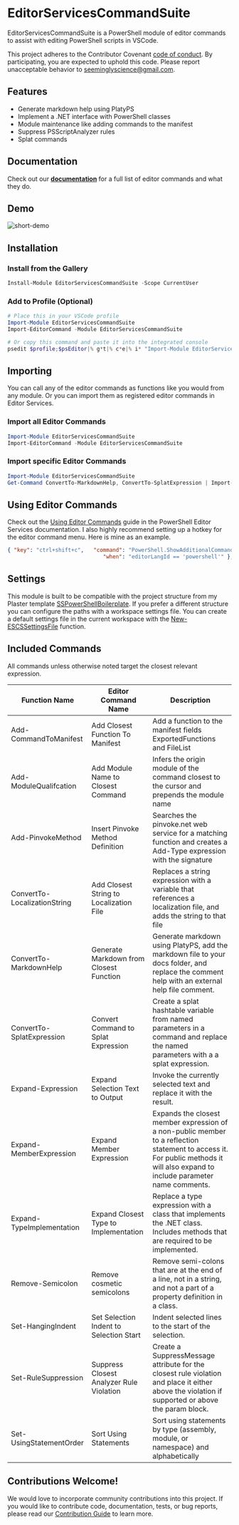 # EditorServicesCommandSuite

EditorServicesCommandSuite is a PowerShell module of editor commands to assist with editing PowerShell scripts in VSCode.

This project adheres to the Contributor Covenant [code of conduct](https://github.com/SeeminglyScience/EditorServicesCommandSuite/tree/master/docs/CODE_OF_CONDUCT.md).
By participating, you are expected to uphold this code. Please report unacceptable behavior to seeminglyscience@gmail.com.

## Features

- Generate markdown help using PlatyPS
- Implement a .NET interface with PowerShell classes
- Module maintenance like adding commands to the manifest
- Suppress PSScriptAnalyzer rules
- Splat commands

## Documentation

Check out our **[documentation](https://github.com/SeeminglyScience/EditorServicesCommandSuite/tree/master/docs/en-US/EditorServicesCommandSuite.md)** for a full list of editor commands and what they do.

## Demo

![short-demo](https://user-images.githubusercontent.com/24977523/28244138-20ca292a-69b0-11e7-8c31-4537fc6ef4d9.gif)

## Installation

### Install from the Gallery

```powershell
Install-Module EditorServicesCommandSuite -Scope CurrentUser
```

### Add to Profile (Optional)

```powershell
# Place this in your VSCode profile
Import-Module EditorServicesCommandSuite
Import-EditorCommand -Module EditorServicesCommandSuite
```

```powershell
# Or copy this command and paste it into the integrated console
psedit $profile;$psEditor|% g*t|% c*e|% i* "Import-Module EditorServicesCommandSuite`nImport-EditorCommand -Module EditorServicesCommandSuite`n" 1 1 1 1
```

## Importing

You can call any of the editor commands as functions like you would from any module. Or you can import them as registered editor commands in Editor Services.

### Import all Editor Commands

```powershell
Import-Module EditorServicesCommandSuite
Import-EditorCommand -Module EditorServicesCommandSuite
```

### Import specific Editor Commands

```powershell
Import-Module EditorServicesCommandSuite
Get-Command ConvertTo-MarkdownHelp, ConvertTo-SplatExpression | Import-EditorCommand
```

## Using Editor Commands

Check out the [Using Editor Commands](http://powershell.github.io/PowerShellEditorServices/guide/extensions.html#using-editor-commands) guide in the PowerShell Editor Services documentation.  I also highly recommend setting up a hotkey for the editor command menu.  Here is mine as an example.

```json
{ "key": "ctrl+shift+c",   "command": "PowerShell.ShowAdditionalCommands",
                              "when": "editorLangId == 'powershell'" },
```

## Settings

This module is built to be compatible with the project structure from my Plaster template [SSPowerShellBoilerplate](https://github.com/SeeminglyScience/SSPowerShellBoilerplate).  If you prefer a different structure you can configure the paths with a workspace settings file.  You can create a default settings file in the current workspace with the [New-ESCSSettingsFile](./docs/en-US/New-ESCSSettingsFile.md) function.

## Included Commands

All commands unless otherwise noted target the closest relevant expression.

|Function Name|Editor Command Name|Description|
|---|---|---|
|Add-CommandToManifest|Add Closest Function To Manifest|Add a function to the manifest fields ExportedFunctions and FileList|
|Add-ModuleQualifcation|Add Module Name to Closest Command|Infers the origin module of the command closest to the cursor and prepends the module name|
|Add-PinvokeMethod|Insert Pinvoke Method Definition|Searches the pinvoke.net web service for a matching function and creates a Add-Type expression with the signature|
|ConvertTo-LocalizationString|Add Closest String to Localization File|Replaces a string expression with a variable that references a localization file, and adds the string to that file|
|ConvertTo-MarkdownHelp|Generate Markdown from Closest Function|Generate markdown using PlatyPS, add the markdown file to your docs folder, and replace the comment help with an external help file comment.|
|ConvertTo-SplatExpression|Convert Command to Splat Expression|Create a splat hashtable variable from named parameters in a command and replace the named parameters with a a splat expression.|
|Expand-Expression|Expand Selection Text to Output|Invoke the currently selected text and replace it with the result.|
|Expand-MemberExpression|Expand Member Expression|Expands the closest member expression of a non-public member to a reflection statement to access it.  For public methods it will also expand to include parameter name comments.|
|Expand-TypeImplementation|Expand Closest Type to Implementation|Replace a type expression with a class that implements the .NET class.  Includes methods that are required to be implemented.|
|Remove-Semicolon|Remove cosmetic semicolons|Remove semi-colons that are at the end of a line, not in a string, and not a part of a property definition in a class.|
|Set-HangingIndent|Set Selection Indent to Selection Start|Indent selected lines to the start of the selection.|
|Set-RuleSuppression|Suppress Closest Analyzer Rule Violation|Create a SuppressMessage attribute for the closest rule violation and place it either above the violation if supported or above the param block.|
|Set-UsingStatementOrder|Sort Using Statements|Sort using statements by type (assembly, module, or namespace) and alphabetically|

## Contributions Welcome!

We would love to incorporate community contributions into this project.  If you would like to
contribute code, documentation, tests, or bug reports, please read our [Contribution Guide](https://github.com/SeeminglyScience/EditorServicesCommandSuite/tree/master/docs/CONTRIBUTING.md) to learn more.

